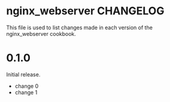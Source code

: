 # nginx_webserver CHANGELOG

This file is used to list changes made in each version of the nginx_webserver cookbook.

# 0.1.0

Initial release.

- change 0
- change 1

